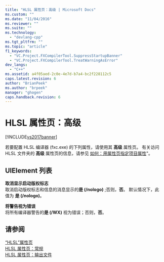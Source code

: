 ```yaml
---
title: "HLSL 属性页：高级 | Microsoft Docs"
ms.custom: ""
ms.date: "11/04/2016"
ms.reviewer: ""
ms.suite: ""
ms.technology: 
  - "devlang-cpp"
ms.tgt_pltfrm: ""
ms.topic: "article"
f1_keywords: 
  - "VC.Project.FXCompilerTool.SuppressStartupBanner"
  - "VC.Project.FXCompilerTool.TreatWarningAsError"
dev_langs: 
  - "C++"
ms.assetid: a4f05aed-2c0e-4e7d-b7a4-bc2f228112c5
caps.latest.revision: 6
author: "BrianPeek"
ms.author: "brpeek"
manager: "ghogen"
caps.handback.revision: 6
---
```

# HLSL 属性页：高级
[!INCLUDE[vs2017banner](../assembler/inline/includes/vs2017banner.md)]

若要配置 HLSL 编译器 \(fxc.exe\) 的下列属性，请使用其 **高级** 属性页。  有关访问 HLSL 文件夹的 **高级** 属性页的信息，请参见 [如何：用属性页指定项目属性](../misc/how-to-specify-project-properties-with-property-pages.md)"。  
  
## UIElement 列表  
 **取消显示启动版权标志**  
 取消启动版权标志和信息的消息显示的**是 \(\/nologo\)** ;否则，**否**。  默认情况下，此值为 **是 \(\/nologo\)**。  
  
 **将警告视为错误**  
 将所有编译器警告的**是 \(\/WX\)** 视为错误；否则，**否**。  
  
## 请参阅  
 [“HLSL”属性页](../ide/hlsl-property-pages.md)   
 [HLSL 属性页：常规](../ide/hlsl-property-pages-general.md)   
 [HLSL 属性页：输出文件](../ide/hlsl-property-pages-output-files.md)